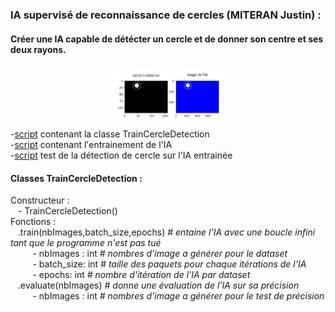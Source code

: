 ### IA supervisé de reconnaissance de cercles (MITERAN Justin) :  
#### Créer une IA capable de détécter un cercle et de donner son centre et ses deux rayons.
<p align="center"><img src="ia.png" width="200px"></p>

  -[script](../../Osu!Learn/Code/IACercleDetection/TrainCercledetection.py) contenant la classe TrainCercleDetection  
  -[script](../../Osu!Learn/Code/IACercleDetection/testTrainCercledetection.py) contenant l'entrainement de l'IA  
  -[script](../../Osu!Learn/Code/IACercleDetection/testCercledetection.py) test de la détection de cercle sur l'IA entrainée 

#### Classes TrainCercleDetection :  
Constructeur :  
      &nbsp;&nbsp;&nbsp;- TrainCercleDetection()  
Fonctions :  
      &nbsp;&nbsp;&nbsp;.train(nbImages,batch_size,epochs) *# entaine l'IA avec une boucle infini tant que le programme n'est pas tué*  
      &nbsp;&nbsp;&nbsp;&nbsp;&nbsp;&nbsp;&nbsp;&nbsp;&nbsp;- nbImages : int *# nombres d'image a générer pour le dataset*  
      &nbsp;&nbsp;&nbsp;&nbsp;&nbsp;&nbsp;&nbsp;&nbsp;&nbsp;- batch_size: int *# taille des paquets pour chaque itérations de l'IA*  
      &nbsp;&nbsp;&nbsp;&nbsp;&nbsp;&nbsp;&nbsp;&nbsp;&nbsp;- epochs: int *# nombre d'itération de l'IA par dataset*  
      &nbsp;&nbsp;&nbsp;.evaluate(nbImages) *# donne une évaluation de l'IA sur sa précision*  
      &nbsp;&nbsp;&nbsp;&nbsp;&nbsp;&nbsp;&nbsp;&nbsp;&nbsp;- nbImages : int *# nombres d'image a générer pour le test de précision*  
